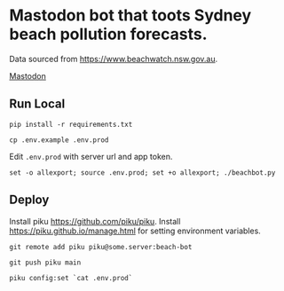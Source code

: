 # Mastodon bot that toots Sydney beach pollution forecasts.

Data sourced from https://www.beachwatch.nsw.gov.au.

<a rel="me" href="https://botsin.space/@BeachBot">Mastodon</a>

## Run Local

`pip install -r requirements.txt`

`cp .env.example .env.prod`

Edit `.env.prod` with server url and app token.

`set -o allexport; source .env.prod; set +o allexport; ./beachbot.py`

##  Deploy

Install piku https://github.com/piku/piku. Install https://piku.github.io/manage.html for setting environment variables.

`git remote add piku piku@some.server:beach-bot`

`git push piku main`

```piku config:set `cat .env.prod` ```
